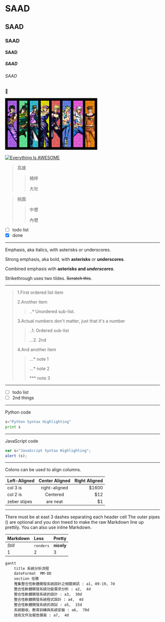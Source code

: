 # SAAD
## SAAD
### SAAD
#### SAAD
##### SAAD
###### SAAD

:slightly_smiling_face:

![JOJO](jojo.jpg "JOJO")

[![Everything Is AWESOME](https://img.youtube.com/vi/StTqXEQ2l-Y/0.jpg)](https://www.youtube.com/watch?v=StTqXEQ2l-Y "Everything Is AWESOME")


>高雄
>>楠梓
>>
>>大社

>桃園
>>中壢
>>
>>內壢

- [ ] todo list
- [x] done

---

Emphasis, aka italics, with asterisks or underscores.

Strong emphasis, aka bold, with **asterisks** or **underscores**.

Combined emphasis with **asterisks and *underscores***.

Strikethrough uses two tildes. ~~Scratch this~~.


---

>1.First ordered list item
>
>2.Another item
>>  ..* Unordered sub-list.
>>  
>3.Actual numbers don't matter, just that it's a number
>>  ..1. Ordered sub-list
>>  
>> ...2. 2nd
>> 
>4.And another item
>>  ...* note 1 
>>  
>>  ...* note 2
>>  
>>  *** note 3

---

- [ ] todo list
- [ ] 2nd things

---

Python code
```python
s="Python Syntax Highlighting"
print s
```
---

JavaScript code
```js
var s="JavaScript Syntax Highlighting";
alert (s);
```

---

Colons can be used to align columns.

|Left-Aligned|Center Aligned|Right Aligned|
|:-----------|:------------:|-----------:|
|col 3 is|right-aligned|$1600|
|col 2 is|Centered|$12|
|zeber stipes|are neat|$1|


---
There must be at east 3 dashes separating each header cell
The outer pipes () are optional and you don tneed to make the
raw Markdown line up prettily. You can also use inline Markdown.


|Markdown|Less|Pretty|
|:-------|:---|:--|
|*Still*|`renders`|**nicely**|
|1|2|3|



```mermaid
gantt
    title 系統分析流程
    dateFormat  MM-DD
    section 任務
    蒐集整合性軟體開發系統設計之相關資訊 : a1, 09-19, 7d
    整合性軟體開發系統功能需求分析 : a2,  4d
    整合性軟體開發系統的設計 : a3,  30d
    整合性軟體開發系統程式設計 : a4,  4d
    整合性軟體開發系統的測試 : a5,  15d
    系統驗收、教育訓練與系統安裝 : a6,  70d
    技術文件及報告撰寫 : a7,  4d
```





















